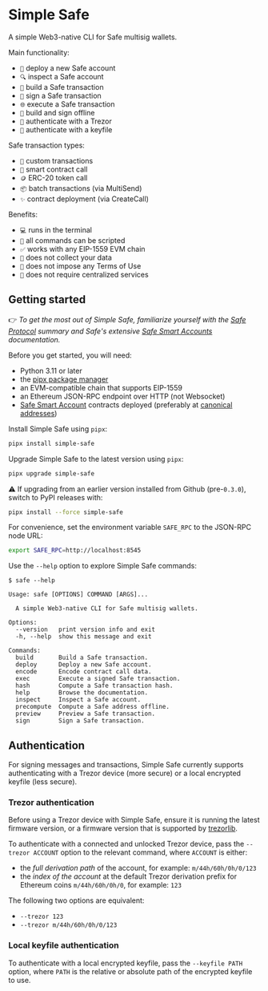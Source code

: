 # Simple Safe

A simple Web3-native CLI for Safe multisig wallets.

Main functionality:

- `🚀` deploy a new Safe account
- `🔍` inspect a Safe account
- `📝` build a Safe transaction
- `🔏` sign a Safe transaction
- `🌐` execute a Safe transaction
- `🔌` build and sign offline
- `🪪` authenticate with a Trezor
- `🪪` authenticate with a keyfile

Safe transaction types:

- `📐` custom transactions
- `📡` smart contract call
- `🪙` ERC-20 token call
- `📦` batch transactions (via MultiSend)
- `✨` contract deployment (via CreateCall)

Benefits:

- `💻` runs in the terminal
- `🤖` all commands can be scripted
- `✅` works with any EIP-1559 EVM chain
- `🚫` does not collect your data
- `🚫` does not impose any Terms of Use
- `🚫` does not require centralized services

## Getting started

👉 _To get the most out of Simple Safe, familiarize yourself with the
[Safe Protocol](https://github.com/safe-global/safe-smart-account/blob/v1.4.1/docs/overview.md)
summary and Safe's extensive
[Safe Smart Accounts](https://docs.safe.global/advanced/smart-account-overview)
documentation._

Before you get started, you will need:

- Python 3.11 or later
- the [pipx package manager](https://pipx.pypa.io/stable/installation/)
- an EVM-compatible chain that supports EIP-1559
- an Ethereum JSON-RPC endpoint over HTTP (not Websocket)
- [Safe Smart Account](https://github.com/safe-global/safe-smart-account)
  contracts deployed (preferably at
  [canonical addresses](https://github.com/safe-global/safe-singleton-factory?tab=readme-ov-file#how-to-get-the-singleton-deployed-to-your-network))

Install Simple Safe using `pipx`:

```sh
pipx install simple-safe
```

Upgrade Simple Safe to the latest version using `pipx`:

```sh
pipx upgrade simple-safe
```

⚠️ If upgrading from an earlier version installed from Github (pre-`0.3.0`),
switch to PyPI releases with:

```sh
pipx install --force simple-safe
```

For convenience, set the environment variable `SAFE_RPC` to the JSON-RPC node
URL:

```sh
export SAFE_RPC=http://localhost:8545
```

Use the `--help` option to explore Simple Safe commands:

```console
$ safe --help

Usage: safe [OPTIONS] COMMAND [ARGS]...

  A simple Web3-native CLI for Safe multisig wallets.

Options:
  --version   print version info and exit
  -h, --help  show this message and exit

Commands:
  build       Build a Safe transaction.
  deploy      Deploy a new Safe account.
  encode      Encode contract call data.
  exec        Execute a signed Safe transaction.
  hash        Compute a Safe transaction hash.
  help        Browse the documentation.
  inspect     Inspect a Safe account.
  precompute  Compute a Safe address offline.
  preview     Preview a Safe transaction.
  sign        Sign a Safe transaction.
```

## Authentication

For signing messages and transactions, Simple Safe currently supports
authenticating with a Trezor device (more secure) or a local encrypted keyfile
(less secure).

### Trezor authentication

Before using a Trezor device with Simple Safe, ensure it is running the latest
firmware version, or a firmware version that is supported by
[trezorlib](https://github.com/trezor/trezor-firmware/blob/main/python/README.md#firmware-version-requirements).

To authenticate with a connected and unlocked Trezor device, pass the
`--trezor ACCOUNT` option to the relevant command, where `ACCOUNT` is either:

- the _full derivation path_ of the account, for example: `m/44h/60h/0h/0/123`
- the _index of the account_ at the default Trezor derivation prefix for
  Ethereum coins `m/44h/60h/0h/0`, for example: `123`

The following two options are equivalent:

- `--trezor 123`
- `--trezor m/44h/60h/0h/0/123`

### Local keyfile authentication

To authenticate with a local encrypted keyfile, pass the `--keyfile PATH`
option, where `PATH` is the relative or absolute path of the encrypted keyfile
to use.
